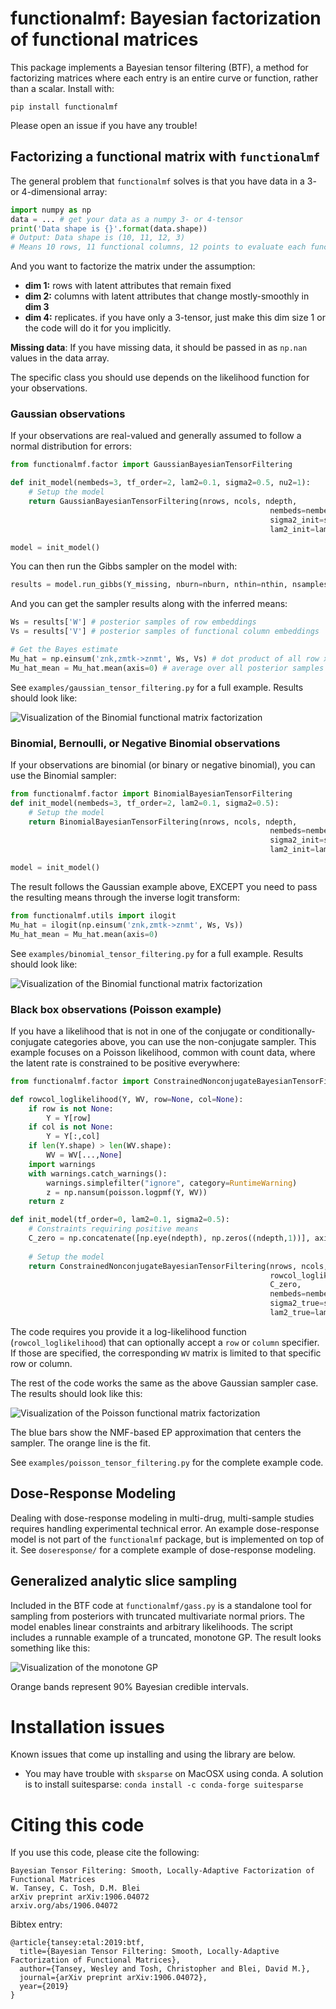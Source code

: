 # functionalmf: Bayesian factorization of functional matrices
This package implements a Bayesian tensor filtering (BTF), a method for factorizing matrices where each entry is an entire curve or function, rather than a scalar. Install with:
```
pip install functionalmf
```

Please open an issue if you have any trouble!

## Factorizing a functional matrix with `functionalmf`
The general problem that `functionalmf` solves is that you have data in a 3- or 4-dimensional array:
```python
import numpy as np
data = ... # get your data as a numpy 3- or 4-tensor
print('Data shape is {}'.format(data.shape))
# Output: Data shape is (10, 11, 12, 3)
# Means 10 rows, 11 functional columns, 12 points to evaluate each function, 3 repeated draws at each point
```
And you want to factorize the matrix under the assumption:
- **dim 1:** rows with latent attributes that remain fixed
- **dim 2:** columns with latent attributes that change mostly-smoothly in **dim 3**
- **dim 4:** replicates. if you have only a 3-tensor, just make this dim size 1 or the code will do it for you implicitly.

**Missing data**: If you have missing data, it should be passed in as `np.nan` values in the data array.

The specific class you should use depends on the likelihood function for your observations.

### Gaussian observations
If your observations are real-valued and generally assumed to follow a normal distribution for errors:
```python
from functionalmf.factor import GaussianBayesianTensorFiltering

def init_model(nembeds=3, tf_order=2, lam2=0.1, sigma2=0.5, nu2=1):
    # Setup the model
    return GaussianBayesianTensorFiltering(nrows, ncols, ndepth,
                                                          nembeds=nembeds, tf_order=tf_order,
                                                          sigma2_init=sigma2, nthreads=1,
                                                          lam2_init=lam2, nu2_init=nu2)

model = init_model()
```
You can then run the Gibbs sampler on the model with:
```python
results = model.run_gibbs(Y_missing, nburn=nburn, nthin=nthin, nsamples=nsamples, print_freq=50, verbose=True)
```
And you can get the sampler results along with the inferred means:
```python
Ws = results['W'] # posterior samples of row embeddings
Vs = results['V'] # posterior samples of functional column embeddings

# Get the Bayes estimate
Mu_hat = np.einsum('znk,zmtk->znmt', Ws, Vs) # dot product of all row x (column,depth) embeddings
Mu_hat_mean = Mu_hat.mean(axis=0) # average over all posterior samples
```
See `examples/gaussian_tensor_filtering.py` for a full example. Results should look like:

![Visualization of the Binomial functional matrix factorization](https://github.com/tansey/functionalmf/raw/master/img/gaussian-tensor-filtering.png)

### Binomial, Bernoulli, or Negative Binomial observations
If your observations are binomial (or binary or negative binomial), you can use the Binomial sampler:
```python
from functionalmf.factor import BinomialBayesianTensorFiltering
def init_model(nembeds=3, tf_order=2, lam2=0.1, sigma2=0.5):
    # Setup the model
    return BinomialBayesianTensorFiltering(nrows, ncols, ndepth,
                                                          nembeds=nembeds, tf_order=tf_order,
                                                          sigma2_init=sigma2, nthreads=1,
                                                          lam2_init=lam2)

model = init_model()
```
The result follows the Gaussian example above, EXCEPT you need to pass the resulting means through the inverse logit transform:
```python
from functionalmf.utils import ilogit
Mu_hat = ilogit(np.einsum('znk,zmtk->znmt', Ws, Vs))
Mu_hat_mean = Mu_hat.mean(axis=0)
```
See `examples/binomial_tensor_filtering.py` for a full example. Results should look like:

![Visualization of the Binomial functional matrix factorization](https://github.com/tansey/functionalmf/raw/master/img/binomial-tensor-filtering.png)


### Black box observations (Poisson example)
If you have a likelihood that is not in one of the conjugate or conditionally-conjugate categories above, you can use the non-conjugate sampler. This example focuses on a Poisson likelihood, common with count data, where the latent rate is constrained to be positive everywhere:
```python
from functionalmf.factor import ConstrainedNonconjugateBayesianTensorFiltering

def rowcol_loglikelihood(Y, WV, row=None, col=None):
    if row is not None:
        Y = Y[row]
    if col is not None:
        Y = Y[:,col]
    if len(Y.shape) > len(WV.shape):
        WV = WV[...,None]
    import warnings
    with warnings.catch_warnings():
        warnings.simplefilter("ignore", category=RuntimeWarning)
        z = np.nansum(poisson.logpmf(Y, WV))
    return z

def init_model(tf_order=0, lam2=0.1, sigma2=0.5):
    # Constraints requiring positive means
    C_zero = np.concatenate([np.eye(ndepth), np.zeros((ndepth,1))], axis=1)
    
    # Setup the model
    return ConstrainedNonconjugateBayesianTensorFiltering(nrows, ncols, ndepth,
                                                          rowcol_loglikelihood,
                                                          C_zero,
                                                          nembeds=nembeds, tf_order=tf_order,
                                                          sigma2_true=sigma2, nthreads=1,
                                                          lam2_true=lam2)   
```
The code requires you provide it a log-likelihood function (`rowcol_loglikelihood`) that can optionally accept a `row` or `column` specifier. If those are specified, the corresponding `WV` matrix is limited to that specific row or column.

The rest of the code works the same as the above Gaussian sampler case. The results should look like this:

![Visualization of the Poisson functional matrix factorization](https://github.com/tansey/functionalmf/raw/master/img/poisson-tensor-filtering.png)

The blue bars show the NMF-based EP approximation that centers the sampler. The orange line is the fit.

See `examples/poisson_tensor_filtering.py` for the complete example code.

## Dose-Response Modeling
Dealing with dose-response modeling in multi-drug, multi-sample studies requires handling experimental technical error. An example dose-response model is not part of the `functionalmf` package, but is implemented on top of it. See `doseresponse/` for a complete example of dose-response modeling.

## Generalized analytic slice sampling
Included in the BTF code at `functionalmf/gass.py` is a standalone tool for sampling from posteriors with truncated multivariate normal priors. The model enables linear constraints and arbitrary likelihoods. The script includes a runnable example of a truncated, monotone GP. The result looks something like this:

![Visualization of the monotone GP](https://github.com/tansey/functionalmf/raw/master/img/gass.png)

Orange bands represent 90% Bayesian credible intervals.

# Installation issues
Known issues that come up installing and using the library are below.

- You may have trouble with `sksparse` on MacOSX using conda. A solution is to install suitesparse: `conda install -c conda-forge suitesparse`

# Citing this code
If you use this code, please cite the following:
```
Bayesian Tensor Filtering: Smooth, Locally-Adaptive Factorization of Functional Matrices
W. Tansey, C. Tosh, D.M. Blei
arXiv preprint arXiv:1906.04072
arxiv.org/abs/1906.04072
```
Bibtex entry:
```
@article{tansey:etal:2019:btf,
  title={Bayesian Tensor Filtering: Smooth, Locally-Adaptive Factorization of Functional Matrices},
  author={Tansey, Wesley and Tosh, Christopher and Blei, David M.},
  journal={arXiv preprint arXiv:1906.04072},
  year={2019}
}
```

